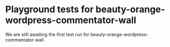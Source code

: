 # Playground tests for beauty-orange-wordpress-commentator-wall
We are still awaiting the first test run for beauty-orange-wordpress-commentator-wall.
